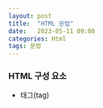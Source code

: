 ```yaml
---
layout: post
title:  "HTML 문법"
date:   2023-05-11 09:00
categories: Html
tags: 문법
---
```


<h3> HTML 구성 요소 </h3>
<ul> 
<li> 태그(tag)